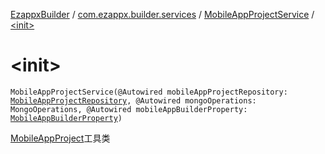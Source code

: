 [EzappxBuilder](../../index.md) / [com.ezappx.builder.services](../index.md) / [MobileAppProjectService](index.md) / [&lt;init&gt;](./-init-.md)

# &lt;init&gt;

`MobileAppProjectService(@Autowired mobileAppProjectRepository: `[`MobileAppProjectRepository`](../../com.ezappx.builder.repositories/-mobile-app-project-repository/index.md)`, @Autowired mongoOperations: MongoOperations, @Autowired mobileAppBuilderProperty: `[`MobileAppBuilderProperty`](../../com.ezappx.builder.properties/-mobile-app-builder-property/index.md)`)`

[MobileAppProject](../../com.ezappx.builder.models/-mobile-app-project/index.md)工具类

